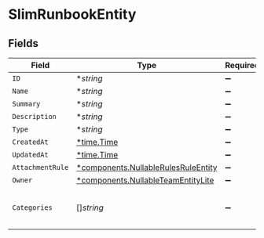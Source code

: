 # SlimRunbookEntity


## Fields

| Field                                                                                     | Type                                                                                      | Required                                                                                  | Description                                                                               |
| ----------------------------------------------------------------------------------------- | ----------------------------------------------------------------------------------------- | ----------------------------------------------------------------------------------------- | ----------------------------------------------------------------------------------------- |
| `ID`                                                                                      | **string*                                                                                 | :heavy_minus_sign:                                                                        | N/A                                                                                       |
| `Name`                                                                                    | **string*                                                                                 | :heavy_minus_sign:                                                                        | N/A                                                                                       |
| `Summary`                                                                                 | **string*                                                                                 | :heavy_minus_sign:                                                                        | N/A                                                                                       |
| `Description`                                                                             | **string*                                                                                 | :heavy_minus_sign:                                                                        | N/A                                                                                       |
| `Type`                                                                                    | **string*                                                                                 | :heavy_minus_sign:                                                                        | N/A                                                                                       |
| `CreatedAt`                                                                               | [*time.Time](https://pkg.go.dev/time#Time)                                                | :heavy_minus_sign:                                                                        | N/A                                                                                       |
| `UpdatedAt`                                                                               | [*time.Time](https://pkg.go.dev/time#Time)                                                | :heavy_minus_sign:                                                                        | N/A                                                                                       |
| `AttachmentRule`                                                                          | [*components.NullableRulesRuleEntity](../../models/components/nullablerulesruleentity.md) | :heavy_minus_sign:                                                                        | N/A                                                                                       |
| `Owner`                                                                                   | [*components.NullableTeamEntityLite](../../models/components/nullableteamentitylite.md)   | :heavy_minus_sign:                                                                        | N/A                                                                                       |
| `Categories`                                                                              | []*string*                                                                                | :heavy_minus_sign:                                                                        | categories the runbook applies to                                                         |